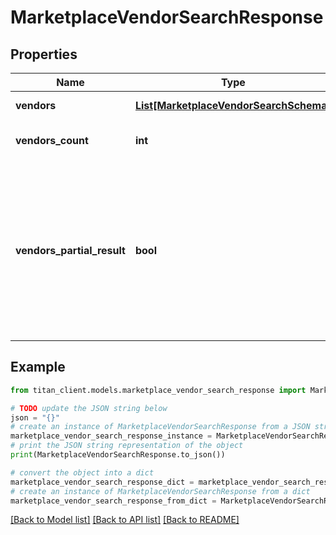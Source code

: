 # MarketplaceVendorSearchResponse


## Properties

Name | Type | Description | Notes
------------ | ------------- | ------------- | -------------
**vendors** | [**List[MarketplaceVendorSearchSchema]**](MarketplaceVendorSearchSchema.md) | List of vendors. | [optional] 
**vendors_count** | **int** | Count of matched results. | 
**vendors_partial_result** | **bool** | Indicates whether response contains partial result. It could be in case when request took too long and was terminated by timeout. | [optional] 

## Example

```python
from titan_client.models.marketplace_vendor_search_response import MarketplaceVendorSearchResponse

# TODO update the JSON string below
json = "{}"
# create an instance of MarketplaceVendorSearchResponse from a JSON string
marketplace_vendor_search_response_instance = MarketplaceVendorSearchResponse.from_json(json)
# print the JSON string representation of the object
print(MarketplaceVendorSearchResponse.to_json())

# convert the object into a dict
marketplace_vendor_search_response_dict = marketplace_vendor_search_response_instance.to_dict()
# create an instance of MarketplaceVendorSearchResponse from a dict
marketplace_vendor_search_response_from_dict = MarketplaceVendorSearchResponse.from_dict(marketplace_vendor_search_response_dict)
```
[[Back to Model list]](../README.md#documentation-for-models) [[Back to API list]](../README.md#documentation-for-api-endpoints) [[Back to README]](../README.md)


